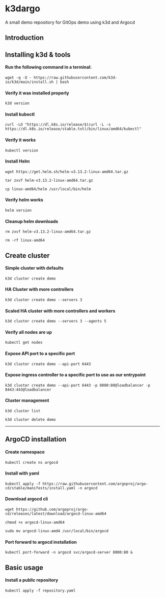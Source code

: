 # k3dargo
A small demo repository for GitOps demo using k3d and Argocd


## Introduction


## Installing k3d & tools

#### Run the following command in a terminal:
`wget -q -O - https://raw.githubusercontent.com/k3d-io/k3d/main/install.sh | bash`

#### Verify it was installed properly
`k3d version`

#### Install kubectl 
`curl -LO "https://dl.k8s.io/release/$(curl -L -s https://dl.k8s.io/release/stable.txt)/bin/linux/amd64/kubectl" `

#### Verify it works
`kubectl version`

#### Install Helm
`wget https://get.helm.sh/helm-v3.13.2-linux-amd64.tar.gz`

`tar zxvf helm-v3.13.2-linux-amd64.tar.gz`

`cp linux-amd64/helm /usr/local/bin/helm`

#### Verify helm works
`helm version`

#### Cleanup helm downloads
`rm zxvf helm-v3.13.2-linux-amd64.tar.gz`

`rm -rf linux-amd64`


## Create cluster

#### Simple cluster with defaults
`k3d cluster create demo`

#### HA Cluster with more controllers
`k3d cluster create demo --servers 3`

#### Scaled HA cluster with more controllers and workers
`k3d cluster create demo --servers 3 --agents 5`

#### Verify all nodes are up
`kubectl get nodes`

#### Expose API port to a specific port
`k3d cluster create demo --api-port 6443`

#### Expose ingress controller to a specific port to use as our entrypoint
`k3d cluster create demo --api-port 6443 -p 8080:80@loadbalancer -p 8443:443@loadbalancer`

#### Cluster management
`k3d cluster list`

`k3d cluster delete demo`

-----------------------------------------

## ArgoCD installation

#### Create namespace
`kubectl create ns argocd`

#### Install with yaml
`kubectl apply -f https://raw.githubusercontent.com/argoproj/argo-cd/stable/manifests/install.yaml -n argocd`

#### Download argocd cli
`wget https://github.com/argoproj/argo-cd/releases/latest/download/argocd-linux-amd64`

`chmod +x argocd-linux-amd64`

`sudo mv argocd-linux-amd4 /usr/local/bin/argocd`

#### Port forward to argocd installation
`kubectl port-forward -n argocd svc/argocd-server 8000:80 &`

## Basic usage

#### Install a public repository
`kubectl apply -f repository.yaml`
